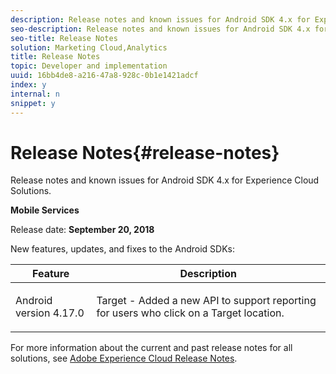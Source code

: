 ```yaml
---
description: Release notes and known issues for Android SDK 4.x for Experience Cloud Solutions.
seo-description: Release notes and known issues for Android SDK 4.x for Experience Cloud Solutions.
seo-title: Release Notes
solution: Marketing Cloud,Analytics
title: Release Notes
topic: Developer and implementation
uuid: 16bb4de8-a216-47a8-928c-0b1e1421adcf
index: y
internal: n
snippet: y
---
```


# Release Notes{#release-notes}

Release notes and known issues for Android SDK 4.x for Experience Cloud Solutions.

<a id="section_6F324010FC19458480874B61776351DE"></a>

**Mobile Services**

Release date: **September 20, 2018**

New features, updates, and fixes to the Android SDKs:

<table id="table_EABFE83E2DA94348B7665EE41A73D9B8"> 
 <thead> 
  <tr> 
   <th colname="col1" class="entry"> Feature </th> 
   <th colname="col2" class="entry"> Description </th> 
  </tr>
 </thead>
 <tbody> 
  <tr> 
   <td colname="col1"> Android version 4.17.0 </td> 
   <td colname="col2"> <p> Target - Added a new API to support reporting for users who click on a Target location. </p> </td> 
  </tr> 
 </tbody> 
</table>

<a id="section_9971225D885743AEBD9E77FC90073234"></a>

For more information about the current and past release notes for all solutions, see [Adobe Experience Cloud Release Notes](https://marketing.adobe.com/resources/help/en_US/whatsnew/). 
